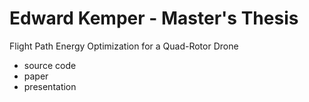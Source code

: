 Edward Kemper - Master's Thesis
======

Flight Path Energy Optimization for a Quad-Rotor Drone
* source code
* paper
* presentation

